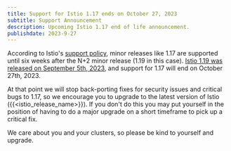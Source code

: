 ```yaml
---
title: Support for Istio 1.17 ends on October 27, 2023
subtitle: Support Announcement
description: Upcoming Istio 1.17 end of life announcement.
publishdate: 2023-9-27
---
```


According to Istio's [support policy](/docs/releases/supported-releases#supported-releases/), minor releases like 1.17 are supported until six weeks after the N+2 minor release (1.19 in this case). [Istio 1.19 was released on September 5th, 2023](/news/releases/1.18.x/announcing-1.18/), and support for 1.17 will end on October 27th, 2023.

At that point we will stop back-porting fixes for security issues and critical bugs to 1.17, so we encourage you to upgrade to the latest version of Istio ({{<istio_release_name>}}). If you don't do this you may put yourself in the position of having to do a major upgrade on a short timeframe to pick up a critical fix.

We care about you and your clusters, so please be kind to yourself and upgrade.
